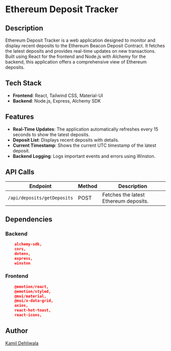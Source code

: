 # Ethereum Deposit Tracker

## Description

Ethereum Deposit Tracker is a web application designed to monitor and display recent deposits to the Ethereum Beacon Deposit Contract. It fetches the latest deposits and provides real-time updates on new transactions. Built using React for the frontend and Node.js with Alchemy for the backend, this application offers a comprehensive view of Ethereum deposits.

## Tech Stack

- **Frontend**: React, Tailwind CSS, Material-UI
- **Backend**: Node.js, Express, Alchemy SDK

## Features

- **Real-Time Updates**: The application automatically refreshes every 15 seconds to show the latest deposits.
- **Deposit List**: Displays recent deposits with details.
- **Current Timestamp**: Shows the current UTC timestamp of the latest deposit.
- **Backend Logging**: Logs important events and errors using Winston.

## API Calls

| Endpoint                    | Method | Description                           |
| --------------------------- | ------ | ------------------------------------- |
| `/api/deposits/getDeposits` | POST   | Fetches the latest Ethereum deposits. |

## Dependencies

### Backend

```json
    alchemy-sdk,
    cors,
    dotenv,
    express,
    winston
```

### Frontend

```json
    @emotion/react,
    @emotion/styled,
    @mui/material,
    @mui/x-data-grid,
    axios,
    react-hot-toast,
    react-icons,
```

## Author

[Kamil Dehliwala](https://github.com/kamil26300)
